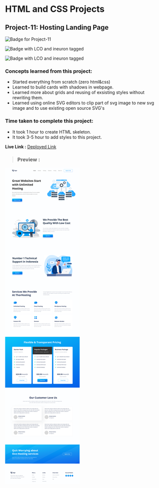 # HTML and CSS Projects

## **Project-11: Hosting Landing Page**

![Badge for Project-11](https://img.shields.io/badge/HTML%20&%20CSS-Project_11-brightgreen "Hosting Landing Page")

![Badge with LCO and ineuron tagged](https://img.shields.io/badge/Ineuron.ai-LCO-brightgreen)

![Badge with LCO and ineuron tagged](https://img.shields.io/badge/Full%20Stack%20JavaScript%20bootcamp-Hitesh%20Choudhary-brightgreen)

### Concepts learned from this project:
- Started everything from scratch (zero html&css)
- Learned to build cards with shadows in webpage.
- Learned more about grids and reusing of exsisting styles without rewriting them.
- Learned using online SVG editors to clip part of svg image to new svg image and to use existing open source SVG's

### Time taken to complete this project:
- It took 1 hour to create HTML skeleton.
- It took 3-5 hour to add styles to this project. 

**Live Link :** [Deployed Link](https://html-css-project-11.vercel.app/)
>### Preview :
![Homepage screenshot](./public/HostingLandingPage.png "Hosting Landing Page")
